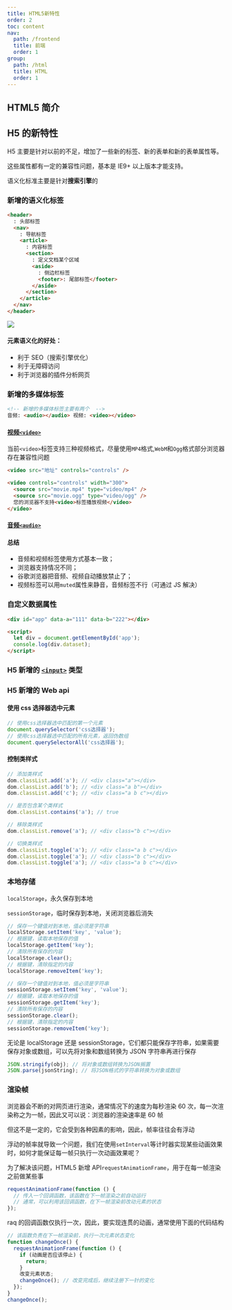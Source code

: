```yaml
---
title: HTML5新特性
order: 2
toc: content
nav:
  path: /frontend
  title: 前端
  order: 1
group:
  path: /html
  title: HTML
  order: 1
---
```


## HTML5 简介

## H5 的新特性

H5 主要是针对以前的不足，增加了一些新的标签、新的表单和新的表单属性等。

这些属性都有一定的兼容性问题，基本是 IE9+ 以上版本才能支持。

<Alert>语义化标准主要是针对**搜索引擎**的</Alert>

### 新增的语义化标签

```html
<header>
  : 头部标签
  <nav>
    : 导航标签
    <article>
      : 内容标签
      <section>
        : 定义文档某个区域
        <aside>
          : 侧边栏标签
          <footer>: 尾部标签</footer>
        </aside>
      </section>
    </article>
  </nav>
</header>
```

<img src="./assets/H5语义化标签.png" />

#### 元素语义化的好处：

- 利于 SEO（搜索引擎优化）
- 利于无障碍访问
- 利于浏览器的插件分析网页

### 新增的多媒体标签

```html
<!-- 新增的多媒体标签主要有两个  -->
音频: <audio></audio> 视频: <video></video>
```

#### [视频`<video>`](https://developer.mozilla.org/zh-CN/docs/Web/HTML/Element/video)

<!-- <Alert> </Alert> -->

当前`<video>`标签支持三种视频格式，尽量使用`MP4`格式,`WebM`和`Ogg`格式部分浏览器存在兼容性问题

```html
<video src="地址" controls="controls" />
```

```html
<video controls="controls" width="300">
  <source src="movie.mp4" type="video/mp4" />
  <source src="movie.ogg" type="video/ogg" />
  您的浏览器不支持<video>标签播放视频</video>
</video>
```

#### [音频`<audio>`](https://developer.mozilla.org/zh-CN/docs/Web/HTML/Element/audio)

#### 总结

- 音频和视频标签使用方式基本一致；
- 浏览器支持情况不同；
- 谷歌浏览器把音频、视频自动播放禁止了；
- 视频标签可以用`muted`属性来静音，音频标签不行（可通过 JS 解决）

### 自定义数据属性

```html
<div id="app" data-a="111" data-b="222"></div>

<script>
  let div = document.getElementById('app');
  console.log(div.dataset);
</script>
```

### H5 新增的 [`<input>`](https://developer.mozilla.org/zh-CN/docs/Web/HTML/Element/input#input_types) 类型

<code src="@/components/frontend/TypeOfInput/index.tsx" compact="true" desc=""></code>

### H5 新增的 Web api

#### 使用 css 选择器选中元素

```js
// 使用css选择器选中匹配的第一个元素
document.querySelector('css选择器');
// 使用css选择器选中匹配的所有元素，返回伪数组
document.querySelectorAll('css选择器');
```

#### 控制类样式

```js
// 添加类样式
dom.classList.add('a'); // <div class="a"></div>
dom.classList.add('b'); // <div class="a b"></div>
dom.classList.add('c'); // <div class="a b c"></div>

// 是否包含某个类样式
dom.classList.contains('a'); // true

// 移除类样式
dom.classList.remove('a'); // <div class="b c"></div>

// 切换类样式
dom.classList.toggle('a'); // <div class="a b c"></div>
dom.classList.toggle('a'); // <div class="b c"></div>
dom.classList.toggle('a'); // <div class="a b c"></div>
```

### 本地存储

`localStorage`，永久保存到本地

`sessionStorage`，临时保存到本地，关闭浏览器后消失

```js
// 保存一个键值对到本地，值必须是字符串
localStorage.setItem('key', 'value');
// 根据键，读取本地保存的值
localStorage.getItem('key');
// 清除所有保存的内容
localStorage.clear();
// 根据键，清除指定的内容
localStorage.removeItem('key');

// 保存一个键值对到本地，值必须是字符串
sessionStorage.setItem('key', 'value');
// 根据键，读取本地保存的值
sessionStorage.getItem('key');
// 清除所有保存的内容
sessionStorage.clear();
// 根据键，清除指定的内容
sessionStorage.removeItem('key');
```

无论是 localStorage 还是 sessionStorage，它们都只能保存字符串，如果需要保存对象或数组，可以先将对象和数组转换为 JSON 字符串再进行保存

```js
JSON.stringify(obj); // 将对象或数组转换为JSON搁置
JSON.parse(jsonString); // 将JSON格式的字符串转换为对象或数组
```

### 渲染帧

浏览器会不断的对网页进行渲染，通常情况下的速度为每秒渲染 60 次，每一次渲染称之为一帧，因此又可以说：浏览器的渲染速率是 60 帧

但这不是一定的，它会受到各种因素的影响，因此，帧率往往会有浮动

浮动的帧率就导致一个问题，我们在使用`setInterval`等计时器实现某些动画效果时，如何才能保证每一帧只执行一次动画效果呢？

为了解决该问题，HTML5 新增 API`requestAnimationFrame`，用于在每一帧渲染之前做某些事

```js
requestAnimationFrame(function () {
  // 传入一个回调函数，该函数在下一帧渲染之前自动运行
  // 通常，可以利用该回调函数，在下一帧渲染前改动元素的状态
});
```

raq 的回调函数仅执行一次，因此，要实现连贯的动画，通常使用下面的代码结构

```js
// 该函数负责在下一帧渲染前，执行一次元素状态变化
function changeOnce() {
  requestAnimationFrame(function () {
    if (动画是否应该停止) {
      return;
    }
    改变元素状态;
    changeOnce(); // 改变完成后，继续注册下一针的变化
  });
}
changeOnce();
```
